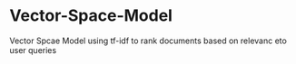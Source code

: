 # Vector-Space-Model
Vector Spcae Model using tf-idf to rank documents based on relevanc eto user queries
